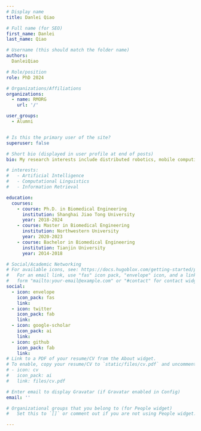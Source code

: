 ```yaml
---
# Display name
title: Danlei Qiao

# Full name (for SEO)
first_name: Danlei
last_name: Qiao

# Username (this should match the folder name)
authors:
  DanleiQiao

# Role/position
role: PhD 2024

# Organizations/Affiliations
organizations:
  - name: RMORG
    url: '/'

user_groups:
  - Alumni


# Is this the primary user of the site?
superuser: false

# Short bio (displayed in user profile at end of posts)
bio: My research interests include distributed robotics, mobile computing and programmable matter.

# interests:
#   - Artificial Intelligence
#   - Computational Linguistics
#   - Information Retrieval

education:
  courses:
    - course: Ph.D. in Biomedical Engineering
      institution: Shanghai Jiao Tong University
      year: 2018-2024
    - course: Master in Biomedical Engineering
      institution: Northwestern University
      year: 2020-2023
    - course: Bachelor in Biomedical Engineering
      institution: Tianjin University
      year: 2014-2018

# Social/Academic Networking
# For available icons, see: https://docs.hugoblox.com/getting-started/page-builder/#icons
#   For an email link, use "fas" icon pack, "envelope" icon, and a link in the
#   form "mailto:your-email@example.com" or "#contact" for contact widget.
social:
  - icon: envelope
    icon_pack: fas
    link:  
  - icon: twitter
    icon_pack: fab
    link:  
  - icon: google-scholar
    icon_pack: ai
    link:  
  - icon: github
    icon_pack: fab
    link:  
# Link to a PDF of your resume/CV from the About widget.
# To enable, copy your resume/CV to `static/files/cv.pdf` and uncomment the lines below.
# - icon: cv
#   icon_pack: ai
#   link: files/cv.pdf

# Enter email to display Gravatar (if Gravatar enabled in Config)
email: ''

# Organizational groups that you belong to (for People widget)
#   Set this to `[]` or comment out if you are not using People widget.

---
```


 

